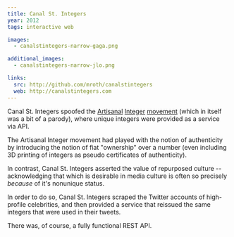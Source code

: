 ```yaml
---
title: Canal St. Integers
year: 2012
tags: interactive web

images:
  - canalstintegers-narrow-gaga.png

additional_images:
  - canalstintegers-narrow-jlo.png

links:
  src: http://github.com/mroth/canalstintegers
  web: http://canalstintegers.com
---
```


Canal St. Integers spoofed the [Artisanal][1] [Integer][2] [movement][3] (which in itself was a bit of a parody), where unique integers were provided as a service via API.

The Artisanal Integer movement had played with the notion of authenticity by introducing the notion of fiat "ownership" over a number (even including 3D printing of integers as pseudo certificates of authenticity).

In contrast, Canal St. Integers asserted the value of repurposed culture -- acknowledging that which is desirable in media culture is often so precisely _because_ of it's nonunique status.

In order to do so, Canal St. Integers scraped the Twitter accounts of high-profile celebrities, and then provided a service that reissued the same integers that were used in their tweets.

There was, of course, a fully functional REST API.

[1]: http://brooklynintegers.com
[2]: http://missionintegers.com
[3]: http://londonintegers.com
